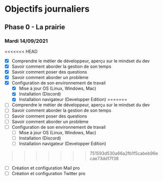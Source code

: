 # Objectifs journaliers

## Phase 0 - La prairie

### Mardi 14/09/2021


<<<<<<< HEAD
* [x] Comprendre le métier de développeur, aperçu sur le mindset du dev
* [x] Savoir comment aborder la gestion de son temps
* [x] Savoir comment poser des questions
* [x] Savoir comment aborder un problème
* [x] Configuration de son environnement de travail
  * [x] Mise à jour OS (Linux, Windows, Mac)
  * [x] Installation (Discord)
  * [x] Installation navigateur (Developper Edition)
=======
* [ ] Comprendre le métier de développeur, aperçu sur le mindset du dev
* [ ] Savoir comment aborder la gestion de son temps
* [ ] Savoir comment poser des questions
* [ ] Savoir comment aborder un problème
* [ ] Configuration de son environnement de travail
  * [ ] Mise à jour OS (Linux, Windows, Mac)
  * [ ] Installation (Discord)
  * [ ] Installation navigateur (Developper Edition)
>>>>>>> 751593d530a66a2fb1f5cabeb96ecae73dd17f38
  * [ ] Création et configuration Mail pro 
  * [ ] Création et configuration Twitter pro 
